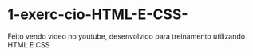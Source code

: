 # 1-exerc-cio-HTML-E-CSS-
Feito vendo vídeo no youtube, desenvolvido para treinamento utilizando HTML E CSS
